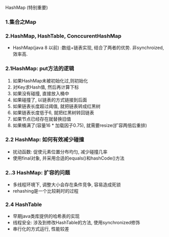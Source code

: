 
HashMap (特别重要)

### 1.集合之Map


### 2.HashMap, HashTable, ConccurentHashMap
* HashMap(java 8 以前) :数组+链表实现, 结合了两者的优势. 非synchroized, 效率高.


### 2.1HashMap: put方法的逻辑
1. 如果HashMap未被初始化过,则初始化
2. 对Key求Hash值, 然后再计算下标
3. 如果没有碰撞, 直接放入桶中
4. 如果碰撞了, 以链表的方式链接到后面
5. 如果链表长度超过阈值, 就把链表转成红黑树
6. 如果链表长度低于6, 就把红黑树转回链表
7. 如果节点已经存在就替换旧值
8. 如果桶满了(容量16 * 加载因子0.75), 就需要resize(扩容两倍后重排)

### 2.2 HashMap: 如何有效减少碰撞
* 扰动函数: 促使元素位置分布均匀, 减少碰撞几率
* 使用final对象, 并采用合适的equals()和hashCode()方法

### 2..3 HashMap: 扩容的问题
* 多线程环境下, 调整大小会存在条件竞争, 容易造成死锁
* rehashing是一个比较耗时的过程

### 2.4 HashTable
* 早期java类库提供的哈希表的实现
* 线程安全: 涉及到修改HashTable的方法, 使用synchronized修饰
* 串行化的方式运行, 性能较差